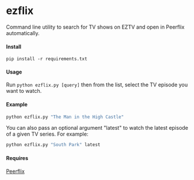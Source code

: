 # ezflix

Command line utility to search for TV shows on EZTV and open in Peerflix automatically.

#### Install 

```
pip install -r requirements.txt
```

#### Usage

Run ```python ezflix.py [query]``` then from the list, select the TV episode you want to watch. 

#### Example 

```bash
python ezflix.py "The Man in the High Castle"
```

You can also pass an optional argument "latest" to watch the latest episode of a given TV series. For example:

```bash
python ezflix.py "South Park" latest
```


#### Requires

[Peerflix](https://github.com/mafintosh/peerflix)
